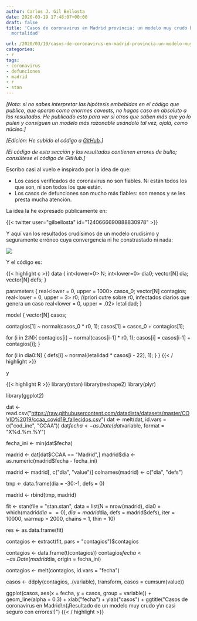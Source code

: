 ```yaml
---
author: Carlos J. Gil Bellosta
date: 2020-03-19 17:48:07+00:00
draft: false
title: 'Casos de coronavirus en Madrid provincia: un modelo muy crudo basado en la
  mortalidad'

url: /2020/03/19/casos-de-coronavirus-en-madrid-provincia-un-modelo-muy-crudo-basado-en-la-mortalidad/
categories:
- r
tags:
- coronavirus
- defunciones
- madrid
- r
- stan
---
```


_[Nota: si no sabes interpretar las hipótesis embebidas en el código que publico, que operan como enormes caveats, no hagas caso en absoluto a los resultados. He publicado esto para ver si otros que saben más que yo lo pulen y consiguen un modelo más razonable usándolo tal vez, ojalá, como núcleo.]_

_[Edición: He subido el código a [GitHub](https://github.com/cjgb/covid_madrid).]_

_[El código de esta sección y los resultados contienen errores de bulto; consúltese el código de GitHub.]_

Escribo casi al vuelo e inspirado por la idea de que:

* Los casos verificados de coronavirus no son fiables. Ni están todos los que son, ni son todos los que están.
* Los casos de defunciones son mucho más fiables: son menos y se les presta mucha atención.

La idea la he expresado  públicamente en:

{{< twitter user="gilbellosta" id="1240666690888830978" >}}

Y aquí van los resultados crudísimos de un modelo crudísimo y seguramente erróneo cuya convergencia ni he constrastado ni nada:

![](/wp-uploads/2020/03/casos_mortalidad_madrid.png#center)

Y el código es:

{{< highlight c >}}
data {
  int<lower=0> N;
  int<lower=0> dia0;
  vector[N] dia;
  vector[N] defs;
}

parameters {
  real<lower = 0, upper = 1000> casos_0;
  vector[N] contagios;
  real<lower = 0, upper = 3> r0;  //priori cutre sobre r0, infectados diarios que genera un caso
  real<lower = 0, upper = .02> letalidad;
}

model {
  vector[N] casos;

  contagios[1] ~ normal(casos_0 * r0, 1);
  casos[1] = casos_0 + contagios[1];


  for (i in 2:N){
    contagios[i] ~ normal(casos[i-1] * r0, 1);
    casos[i] = casos[i-1] + contagios[i];
  }

  for (i in dia0:N) {
    defs[i] ~ normal(letalidad * casos[i - 22], 1);
  }
}
{{< / highlight >}}







y






{{< highlight R >}}
library(rstan)
library(reshape2)
library(plyr)

library(ggplot2)



dat <- read.csv("https://raw.githubusercontent.com/datadista/datasets/master/COVID%2019/ccaa_covid19_fallecidos.csv")
dat <- melt(dat, id.vars = c("cod_ine", "CCAA"))
dat$fecha <- as.Date(dat$variable, format = "X%d.%m.%Y")

fecha_ini <- min(dat$fecha)

madrid <- dat[dat$CCAA == "Madrid",]
madrid$dia <- as.numeric(madrid$fecha - fecha_ini)

madrid <- madrid[, c("dia", "value")]
colnames(madrid) <- c("dia", "defs")

tmp <- data.frame(dia = -30:-1, defs = 0)

madrid <- rbind(tmp, madrid)


fit <- stan(file = "stan.stan",
            data = list(N = nrow(madrid), dia0 = which(madrid$dia == 0), dia = madrid$dia, defs = madrid$defs),
            iter = 10000, warmup = 2000,
            chains = 1, thin = 10)

res <- as.data.frame(fit)

contagios <- extract(fit, pars = "contagios")$contagios

contagios <- data.frame(t(contagios))
contagios$fecha <- as.Date(madrid$dia, origin = fecha_ini)

contagios <- melt(contagios, id.vars = "fecha")

casos <- ddply(contagios, .(variable), transform, casos = cumsum(value))


ggplot(casos, aes(x = fecha, y = casos, group = variable)) +
    geom_line(alpha = 0.3) +
    xlab("fecha") + ylab("casos") +
    ggtitle("Casos de coronavirus en Madrid\n(¡Resultado de un modelo muy crudo y\n casi seguro con errores!)")
{{< / highlight >}}